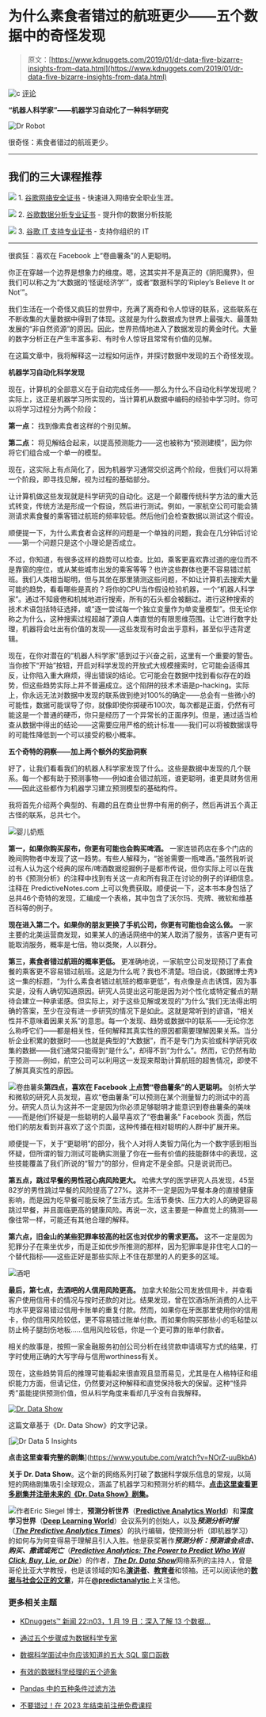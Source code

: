 # 为什么素食者错过的航班更少——五个数据中的奇怪发现

> 原文：[https://www.kdnuggets.com/2019/01/dr-data-five-bizarre-insights-from-data.html](https://www.kdnuggets.com/2019/01/dr-data-five-bizarre-insights-from-data.html)

![c](../Images/3d9c022da2d331bb56691a9617b91b90.png) [评论](#comments)

**“机器人科学家”——机器学习自动化了一种科学研究**

![Dr Robot](../Images/306af7744af6c452c5268c3ba4e7114c.png)

很奇怪：素食者错过的航班更少。

* * *

## 我们的三大课程推荐

![](../Images/0244c01ba9267c002ef39d4907e0b8fb.png) 1\. [谷歌网络安全证书](https://www.kdnuggets.com/google-cybersecurity) - 快速进入网络安全职业生涯。

![](../Images/e225c49c3c91745821c8c0368bf04711.png) 2\. [谷歌数据分析专业证书](https://www.kdnuggets.com/google-data-analytics) - 提升你的数据分析技能

![](../Images/0244c01ba9267c002ef39d4907e0b8fb.png) 3\. [谷歌 IT 支持专业证书](https://www.kdnuggets.com/google-itsupport) - 支持你组织的 IT

* * *

很疯狂：喜欢在 Facebook 上“卷曲薯条”的人更聪明。

你正在穿越一个边界是想象力的维度。嗯，这其实并不是真正的《阴阳魔界》，但我们可以称之为“大数据的‘怪诞经济学’”，或者“数据科学的‘Ripley’s Believe It or Not’”。

我们生活在一个奇怪又疯狂的世界中，充满了离奇和令人惊讶的联系，这些联系在不断收集的大量数据中得到了体现。这就是为什么数据成为世界上最强大、最蓬勃发展的“非自然资源”的原因。因此，世界热情地进入了数据发现的黄金时代。大量的数字分析正在产生丰富多彩、有时令人惊讶且常常有价值的见解。

在这篇文章中，我将解释这一过程如何运作，并探讨数据中发现的五个奇怪发现。

**机器学习自动化科学发现**

现在，计算机的全部意义在于自动完成任务——那么为什么不自动化科学发现呢？实际上，这正是机器学习所实现的，当计算机从数据中编码的经验中学习时。你可以将学习过程分为两个阶段：

**第一点：** 找到像素食者这样的个别见解。

**第二点：** 将见解结合起来，以提高预测能力——这也被称为“预测建模”，因为你将它们组合成一个单一的模型。

现在，这实际上有点简化了，因为机器学习通常交织这两个阶段，但我们可以将第一个阶段，即寻找见解，视为过程的基础部分。

让计算机做这些发现就是科学研究的自动化。这是一个颠覆传统科学方法的重大范式转变，传统方法是形成一个假设，然后进行测试。例如，一家航空公司可能会猜测请求素食餐的乘客错过航班的频率较低。然后他们会检查数据以测试这个假设。

顺便提一下，为什么素食者会这样的问题是一个单独的问题，我会在几分钟后讨论——第一个问题只是这个小理论是否成立。

不过，你知道，有很多这样的趋势可以检查。比如，乘客更喜欢靠过道的座位而不是靠窗的座位，或从某些城市出发的乘客等等？也许这些群体也更不容易错过航班。我们人类相当聪明，但与其坐在那里猜测这些问题，不如让计算机去搜索大量可能的趋势，看看哪些是真的？将你的CPU当作假设检验机器，一个“机器人科学家”。通过不知疲倦和机械地进行搜索，所有的石头都会被翻过。进行这种搜索的技术术语包括特征选择，或“逐一尝试每一个独立变量作为单变量模型”。但无论你称之为什么，这种搜索过程超越了源自人类直觉的有限思维范围。让它进行数字处理，机器将会吐出有价值的发现——这些发现有时会出乎意料，甚至似乎违背逻辑。

现在，在你对潜在的“机器人科学家”感到过于兴奋之前，这里有一个重要的警告。当你按下“开始”按钮，开启对科学发现的开放式大规模搜索时，它可能会适得其反，让你陷入重大麻烦，得出错误的结论。它可能会在数据中找到看似存在的趋势，但这些趋势实际上并不普遍成立。这个陷阱的技术术语是p-hacking。实际上，你永远无法对数据中发现的联系做到绝对100%的确定——总会有一些微小的可能性，数据可能误导了你，就像即使你掷硬币100次，每次都是正面，仍然有可能这是一个普通的硬币，你只是经历了一个异常长的正面序列。但是，通过适当检查从数据中得出的结论——这需要应用严格的统计标准——我们可以将被数据误导的可能性降低到一个可以接受的极小概率。

**五个奇特的洞察——加上两个额外的奖励洞察**

好了，让我们看看我们的机器人科学家发现了什么。这些是数据中发现的几个联系。每一个都有助于预测事物——例如谁会错过航班，谁更聪明，谁更具财务信用——因此这些都作为机器学习建立预测模型的基础构件。

我将首先介绍两个典型的、有趣的且在商业世界中有用的例子，然后再讲五个真正古怪的联系，总共七个。

![婴儿奶瓶](../Images/1c55e35518f1bbf65d8d804c56b9e6ae.png)

**第一，如果你购买尿布，你更有可能也会购买啤酒。** 一家连锁药店在多个门店的晚间购物者中发现了这一趋势。有些人解释为，“爸爸需要一瓶啤酒。”虽然我听说过有人认为这个经典的尿布/啤酒数据挖掘例子是都市传说，但你实际上可以在我的书《预测分析》的注释中找到有关这一点和所有我正在讨论的例子的详细信息。注释在 PredictiveNotes.com 上可以免费获取。顺便说一下，这本书本身包括了总共46个奇特的发现，汇编成一个表格，其中包含了沃尔玛、壳牌、微软和维基百科等的例子。

**现在进入第二个。如果你的朋友更换了手机公司，你更有可能也会这么做。** 一家主要的北美运营商发现，如果某人的通话网络中的某人取消了服务，该客户更有可能取消服务，概率是七倍。物以类聚，人以群分。

**第三，素食者错过航班的概率更低。** 更准确地说，一家航空公司发现预订了素食餐的乘客更不容易错过航班。这是为什么呢？我也不清楚。坦白说，《数据博士秀》这一集的标题，“为什么素食者错过航班的概率更低”，有点像是点击诱饵，因为事实是，没有人确切知道原因。研究人员提出这可能是因为对个性化或特定餐点的期待会建立一种承诺感。但实际上，对于这些见解或发现的“为什么”我们无法得出明确的答案，至少在没有进一步研究的情况下是如此。这就是常听到的谚语，“相关性并不意味着因果关系”的意思。每一个发现、趋势或数据中的联系——无论你怎么称呼它们——都是相关性，任何解释其真实性的原因都需要理解因果关系。当分析企业积累的数据时——也就是典型的“大数据”，而不是专门为实验或科学研究收集的数据——我们通常只能得到“是什么”，却得不到“为什么”。然而，它仍然有助于预测——例如，航空公司可以利用这一发现来帮助计算航班的超售情况，即使不了解其真实性的原因。

![卷曲薯条](../Images/3840627693c3ef126fd105f84c2bbd40.png)**第四点，喜欢在 Facebook 上点赞“卷曲薯条”的人更聪明。** 剑桥大学和微软的研究人员发现，喜欢“卷曲薯条”可以预测在某个测量智力的测试中的高分。研究人员认为这并不一定是因为你必须足够聪明才能意识到卷曲薯条的美味——而是他们怀疑是一些聪明的人最早喜欢了“卷曲薯条” Facebook 页面，然后他们的朋友看到并喜欢了这个页面，这种传播在相对聪明的人群中扩展开来。

顺便提一下，关于“更聪明”的部分，我个人对将人类智力简化为一个数字感到相当怀疑，但所谓的智力测试可能确实测量了你在一些有价值的技能群体中的表现，这些技能覆盖了我们所说的“智力”的部分，但肯定不是全部。只是说说而已。

**第五点，跳过早餐的男性冠心病风险更大。** 哈佛大学的医学研究人员发现，45至82岁的男性跳过早餐的风险提高了27%。这并不一定是因为早餐本身的直接健康影响，而是因为吃早餐可能反映了生活方式。生活节奏快、压力大的人的确更容易跳过早餐，并且面临更高的健康风险。再说一次，这主要是一种直觉上的猜测——像往常一样，可能还有其他合理的解释。

**第六点，旧金山的某些犯罪率较高的社区也对优步的需求更高。** 这不一定是因为犯罪分子在乘坐优步，而是正如优步所推测的那样，因为犯罪率是非住宅人口的一个替代指标——这些正好是那些实际上不住在那里的人的更多的区域。

![酒吧](../Images/bc176f783a89b59b34444c21f6d66dca.png)

**最后，第七点，去酒吧的人信用风险更高。** 加拿大轮胎公司发放信用卡，并查看客户使用信用卡的情况与按时还款的对比。结果发现，曾在饮酒场所消费的人比平均水平更容易错过信用卡账单的重复付款。然而，如果你在牙医那里使用你的信用卡，你的信用风险较低，更不容易错过账单付款。而如果你购买那些小的毛毡垫以防止椅子腿刮伤地板……信用风险较低，你是一个更可靠的账单付款者。

相关的故事是，按照一家金融服务初创公司分析在线贷款申请填写方式的结果，打字时使用正确的大写字母与信用worthiness有关。

现在，这些趋势背后的推理可能看起来很直观且显而易见，尤其是在人格特征和组织能力方面，但请记住，仍然要对这种解释和直觉保持极大的保留。这种“怪异秀”虽能提供预测价值，但从科学角度来看却几乎没有自我解释。

[![Dr. Data Show](../Images/93199e5f8070c32eaf30e5f447d3133a.png)]( https://www.predictiveanalyticsworld.com/doctor-data-show/)

这篇文章基于《Dr. Data Show》的文字记录。

[![Dr Data 5 Insights](../Images/177906fa4149b102db40f1e859a22300.png)

**点击这里查看完整的剧集**](https://www.youtube.com/watch?v=NOrZ-uuBkbA)

**关于 Dr. Data Show**。这个新的网络系列打破了数据科学娱乐信息的常规，以简短的网络剧集吸引全球观众，涵盖了机器学习和预测分析的精华。**[点击这里查看更多剧集并注册未来的《Dr. Data Show》剧集](http://www.TheDoctorDataShow.com/)。**

![作者](../Images/1b0bfe97430823e0d980cd6e351f7293.png)Eric Siegel 博士，**预测分析世界**（[**Predictive Analytics World**](http://www.predictiveanalyticsworld.com/)）和**深度学习世界**（[**Deep Learning World**](http://www.deeplearningworld.com/)）会议系列的创始人，以及***预测分析时报***（[***The Predictive Analytics Times***](http://www.predictiveanalyticstimes.com/)）的执行编辑，使预测分析（即机器学习）的如何与为何变得易于理解且引人入胜。他是获奖著作***预测分析：预测谁会点击、购买、撒谎或死亡***（[***Predictive Analytics: The Power to Predict Who Will Click, Buy, Lie, or Die***](http://www.thepredictionbook.com/)）的作者，[***The Dr. Data Show***](http://www.doctordatashow.com/)网络系列的主持人，曾是哥伦比亚大学教授，也是该领域的知名[**演讲者**](http://www.predictiveanalyticsspeaker.com/)、[**教育者**](http://www.businessprediction.com/)和领袖。还可以阅读他的[**数据与社会公正的文章**](http://www.civilrightsdata.com/)，并在[**@predictanalytic**](https://twitter.com/predictanalytic)上关注他。

### 更多相关主题

+   [KDnuggets™ 新闻 22:n03，1 月 19 日：深入了解 13 个数据…](https://www.kdnuggets.com/2022/n03.html)

+   [通过五个步骤成为数据科学专家](https://www.kdnuggets.com/2022/03/become-data-science-professional-five-steps.html)

+   [数据科学面试中你应该知道的五大 SQL 窗口函数](https://www.kdnuggets.com/2022/01/top-five-sql-window-functions-know-data-science-interviews.html)

+   [有效的数据科学经理的五个迹象](https://www.kdnuggets.com/2022/06/five-signs-effective-data-science-manager.html)

+   [Pandas 中的五种条件过滤方法](https://www.kdnuggets.com/2022/12/five-ways-conditional-filtering-pandas.html)

+   [不要错过！在 2023 年结束前注册免费课程](https://www.kdnuggets.com/dont-miss-out-enroll-in-free-courses-before-2023-ends)
